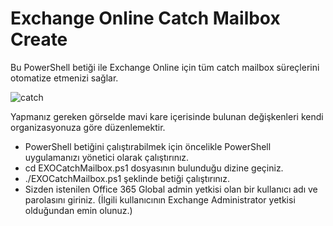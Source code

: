 # Exchange Online Catch Mailbox Create
Bu PowerShell betiği ile Exchange Online için tüm catch mailbox süreçlerini otomatize etmenizi sağlar.

![catch](https://user-images.githubusercontent.com/53214224/161403595-4a198e04-9c68-4d20-bbec-d18ccd11d3bb.png)

Yapmanız gereken görselde mavi kare içerisinde bulunan değişkenleri kendi organizasyonuza göre düzenlemektir.

- PowerShell betiğini çalıştırabilmek için öncelikle PowerShell uygulamanızı yönetici olarak çalıştırınız.
- cd EXOCatchMailbox.ps1 dosyasının bulunduğu dizine geçiniz.
- ./EXOCatchMailbox.ps1 şeklinde betiği çalıştırınız.
- Sizden istenilen Office 365 Global admin yetkisi olan bir kullanıcı adı ve parolasını giriniz. (İlgili kullanıcının Exchange Administrator yetkisi olduğundan emin olunuz.)
